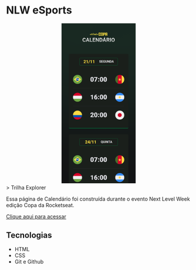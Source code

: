 # NLW eSports
<div align="center">
  <img width="40%" src="./assets/preview/print-mobile.png"/>
</div>
> Trilha Explorer

Essa página de Calendário foi construída durante o evento Next Level Week edição Copa da Rocketseat.


[Clique aqui para acessar](https://paulomarquesdev.github.io/nlw-copa-trilha_explorer/)

## Tecnologias

- HTML
- CSS
- Git e Github
